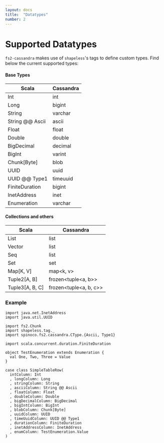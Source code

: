 ```yaml
---
layout: docs
title:  "Datatypes"
number: 2
---
```


# Supported Datatypes

`fs2-cassandra` makes use of `shapeless`'s tags to define custom types. Find below the current supported types:

#### Base Types

| Scala | Cassandra |
|-------|-----------|
| Int   | int       |
| Long  | bigint    |
| String | varchar  |
| String @@ Ascii | ascii |
| Float | float     |
| Double | double   |
| BigDecimal | decimal |
| BigInt  | varint  |
| Chunk[Byte] | blob |
| UUID | uuid       |
| UUID @@ Type1 | timeuuid |
| FiniteDuration | bigint |
| InetAddress | inet |
| Enumeration | varchar |

#### Collections and others

| Scala | Cassandra |
|-------|-----------|
| List | list |
| Vector | list |
| Seq | list |
| Set | set |
| Map[K, V] | map<k, v> |
| Tuple2[A, B] | frozen<tuple<a, b>> |
| Tuple3[A, B, C] | frozen<tuple<a, b, c>> |

### Example

```tut:book:silent
import java.net.InetAddress
import java.util.UUID

import fs2.Chunk
import shapeless.tag._
import spinoco.fs2.cassandra.CType.{Ascii, Type1}

import scala.concurrent.duration.FiniteDuration

object TestEnumeration extends Enumeration {
  val One, Two, Three = Value
}

case class SimpleTableRow(
  intColumn: Int
  , longColumn: Long
  , stringColumn: String
  , asciiColumn: String @@ Ascii
  , floatColumn: Float
  , doubleColumn: Double
  , bigDecimalColumn: BigDecimal
  , bigIntColumn: BigInt
  , blobColumn: Chunk[Byte]
  , uuidColumn: UUID
  , timeUuidColumn: UUID @@ Type1
  , durationColumn: FiniteDuration
  , inetAddressColumn: InetAddress
  , enumColumn: TestEnumeration.Value
)
```
